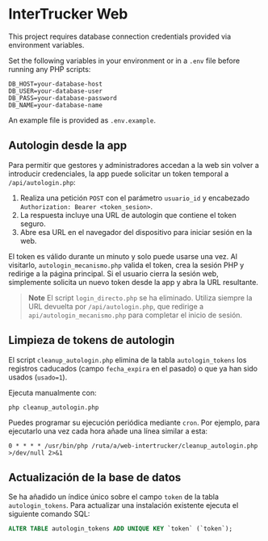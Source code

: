 # InterTrucker Web

This project requires database connection credentials provided via environment variables.

Set the following variables in your environment or in a `.env` file before running any PHP scripts:

```
DB_HOST=your-database-host
DB_USER=your-database-user
DB_PASS=your-database-password
DB_NAME=your-database-name
```

An example file is provided as `.env.example`.

## Autologin desde la app

Para permitir que gestores y administradores accedan a la web sin volver a introducir credenciales, la app puede solicitar un token temporal a `/api/autologin.php`:

1. Realiza una petición `POST` con el parámetro `usuario_id` y encabezado `Authorization: Bearer <token_sesion>`.
2. La respuesta incluye una URL de autologin que contiene el token seguro.
3. Abre esa URL en el navegador del dispositivo para iniciar sesión en la web.

El token es válido durante un minuto y solo puede usarse una vez. Al visitarlo, `autologin_mecanismo.php` valida el token, crea la sesión PHP y redirige a la página principal. Si el usuario cierra la sesión web, simplemente solicita un nuevo token desde la app y abra la URL resultante.

> **Note**
> El script `login_directo.php` se ha eliminado. Utiliza siempre la URL devuelta por `/api/autologin.php`, que redirige a `api/autologin_mecanismo.php` para completar el inicio de sesión.

## Limpieza de tokens de autologin

El script `cleanup_autologin.php` elimina de la tabla `autologin_tokens` los registros caducados (campo `fecha_expira` en el pasado) o que ya han sido usados (`usado=1`).

Ejecuta manualmente con:

```
php cleanup_autologin.php
```

Puedes programar su ejecución periódica mediante `cron`. Por ejemplo, para ejecutarlo una vez cada hora añade una línea similar a esta:

```
0 * * * * /usr/bin/php /ruta/a/web-intertrucker/cleanup_autologin.php >/dev/null 2>&1
```

## Actualización de la base de datos

Se ha añadido un índice único sobre el campo `token` de la tabla `autologin_tokens`.
Para actualizar una instalación existente ejecuta el siguiente comando SQL:

```sql
ALTER TABLE autologin_tokens ADD UNIQUE KEY `token` (`token`);
```

